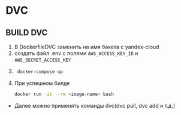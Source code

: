 # DVC

## BUILD DVC
1) В DockerfileDVC заменить <bucket-name> на имя бакета с yandex-cloud
2) создать файл .env с полями `AWS_ACCESS_KEY_ID` и `AWS_SECRET_ACCESS_KEY`
3) ```bash
    docker-compose up
    ```
4)  При успешном билде 
    ```bash
    docker run -it --rm <image-name> bash
    ```

- Далее можно применять команды dvc(dvc pull, dvc add и т.д.)